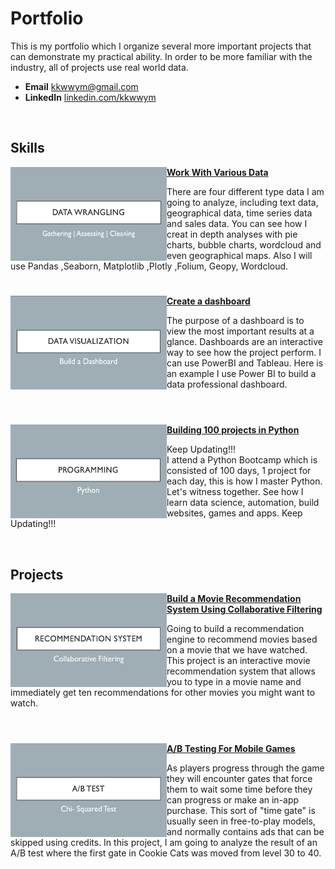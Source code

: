 # Portfolio

This is my portfolio which I organize several more important projects that can demonstrate my practical ability. In order to be more familiar with the industry, all of projects use real world data.

- **Email**    [kkwwym@gmail.com](kkwwym@gmail.com)
- **LinkedIn** [linkedin.com/kkwwym](https://www.linkedin.com/in/kkwwym/)

<br />


## Skills

<img align="left" width="250" height="150" src="https://github.com/kkwwym/Portfolio/blob/main/image/datawrangle.png"> **[Work With Various Data](https://github.com/kkwwym/Work-With-Various-Data)**

There are four different type data I am going to analyze, including text data, geographical data, time series data and sales data. You can see how I creat in depth analyses with pie charts, bubble charts, wordcloud and even geographical maps. Also I will use Pandas ,Seaborn, Matplotlib ,Plotly ,Folium, Geopy, Wordcloud.

#

<img align="left" width="250" height="150" src="https://github.com/kkwwym/Portfolio/blob/main/image/datavisual.png"> **[Create a dashboard](https://github.com/kkwwym/Create-a-dashboard/tree/main)**

The purpose of a dashboard is to view the most important results at a glance. Dashboards are an interactive way to see how the project perform. I can use PowerBI and Tableau. Here is an example I use Power BI to build a data professional dashboard.
<br />
<br />

#

<img align="left" width="250" height="150" src="https://github.com/kkwwym/Portfolio/blob/main/image/python.png"> **[Building 100 projects in Python](https://github.com/kkwwym/Building-100-projects-in-Python)**

Keep Updating!!!<br />
I attend a Python Bootcamp which is consisted of 100 days, 1 project for each day, this is how I master Python. Let's witness together. See how I learn data science, automation, build websites, games and apps.
Keep Updating!!!
<br />


<br />

## Projects

<img align="left" width="250" height="150" src="https://github.com/kkwwym/Portfolio/blob/main/image/recommdenation.png"> **[Build a Movie Recommendation System Using Collaborative Filtering](https://github.com/kkwwym/Build-a-Movie-Recommendation-System-Using-Collaborative-Filtering)**

Going to build a recommendation engine to recommend movies based on a movie that we have watched. This project is an interactive movie recommendation system that allows you to type in a movie name and immediately get ten recommendations for other movies you might want to watch.
<br />
<br />

#

<img align="left" width="250" height="150" src="https://github.com/kkwwym/Portfolio/blob/main/image/abtest.png" > **[A/B Testing For Mobile Games](https://github.com/kkwwym/AB-Testing-For-Mobile-Games)**

As players progress through the game they will encounter gates that force them to wait some time before they can progress or make an in-app purchase. This sort of "time gate" is usually seen in free-to-play models, and normally contains ads that can be skipped using credits. In this project, I am going to analyze the result of an A/B test where the first gate in Cookie Cats was moved from level 30 to 40. 










